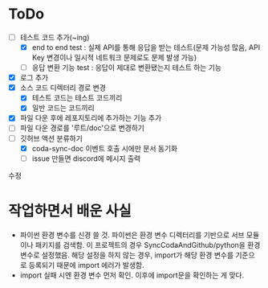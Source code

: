 # ToDo
 - [ ] 테스트 코드 추가(~ing)
   - [x] end to end test : 실제 API를 통해 응답을 받는 테스트(문제 가능성 많음, API Key 변경이나 일시적 네트워크 문제로도 문제 발생 가능)
   - [ ] 응답 변환 기능 test : 응답이 제대로 변환됐는지 테스트 하는 기능
 - [x] 로그 추가
 - [x] 소스 코드 디렉터리 경로 변경
    - [x] 테스트 코드는 테스트 코드끼리
    - [x] 일반 코드는 코드끼리
 - [x] 파일 다운 후에 레포지토리에 추가하는 기능 추가
 - [ ] 파일 다운 경로를 '루트/doc'으로 변경하기
 - [ ] 깃허브 액션 분류하기
    - [x] coda-sync-doc 이벤트 호출 시에만 문서 동기화
    - [ ] issue 만들면 discord에 메시지 출력
 
수정

# 작업하면서 배운 사실
 - 파이썬 환경 변수를 신경 쓸 것. 파이썬은 환경 변수 디렉터리를 기반으로 서브 모듈이나 패키지를 검색함. 이 프로젝트의 경우 SyncCodaAndGithub/python을 환경변수로 설정했음. 해당 설정을 하지 않는 경우, import가 해당 환경 변수를 기준으로 등록되기 때문에 import 에러가 발생함.
 - import 실패 시엔 환경 변수 먼저 확인. 이후에 import문을 확인하는 게 맞다.
